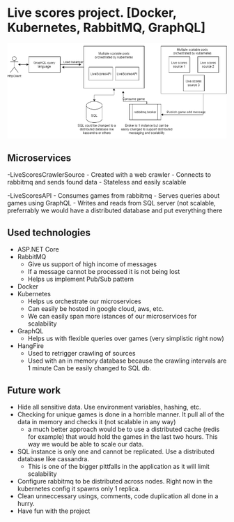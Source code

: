 # Live scores project. [Docker, Kubernetes, RabbitMQ, GraphQL]



![Live scores diagram](/Diagrams/livescores.png)

## Microservices

-LiveScoresCrawlerSource
	- Created with a web crawler
	- Connects to rabbitmq and sends found data
	- Stateless and easily scalable
	
-LiveScoresAPI
	- Consumes games from rabbitmq
	- Serves queries about games using GraphQL
	- Writes and reads from SQL server (not scalable, preferrably we would have a distributed database and put everything there

## Used technologies

- ASP.NET Core
- RabbitMQ
  - Give us support of high income of messages
  - If a message cannot be processed it is not being lost
  - Helps us implement Pub/Sub pattern
- Docker
- Kubernetes
	- Helps us orchestrate our microservices
	- Can easily be hosted in google cloud, aws, etc.
	- We can easily span more istances of our microservices for scalability
- GraphQL
	- Helps us with flexible queries over games (very simplistic right now)
- HangFire
	- Used to retrigger crawling of sources
	- Used with an in memory database because the crawling intervals are 1 minute
	Can be easily changed to SQL db.
	
## Future work

- Hide all sensitive data. Use environment variables, hashing, etc.
- Checking for unique games is done in a horrible manner. It pull all of the data in memory and checks it (not scalable in any way)
	- a much better approach would be to use a distributed cache (redis for example) that would hold the games in the last two hours.
	This way we would be able to scale our data.
- SQL instance is only one and cannot be replicated. Use a distributed database like cassandra.
	- This is one of the bigger pittfalls in the application as it will limit scalability
- Configure rabbitmq to be distributed across nodes. Right now in the kubernetes config it spawns only 1 replica.
- Clean unneccessary usings, comments, code duplication all done in a hurry.
- Have fun with the project